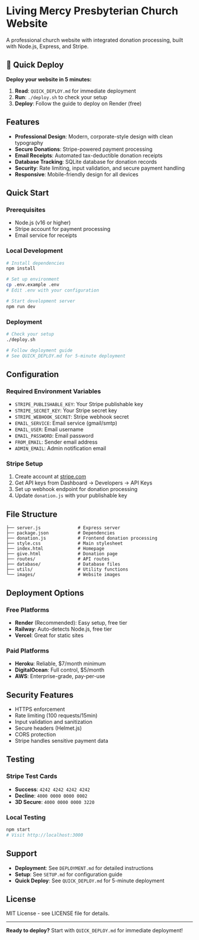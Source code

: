 # Living Mercy Presbyterian Church Website

A professional church website with integrated donation processing, built with Node.js, Express, and Stripe.

## 🚀 Quick Deploy

**Deploy your website in 5 minutes:**

1. **Read**: `QUICK_DEPLOY.md` for immediate deployment
2. **Run**: `./deploy.sh` to check your setup
3. **Deploy**: Follow the guide to deploy on Render (free)

## Features

- **Professional Design**: Modern, corporate-style design with clean typography
- **Secure Donations**: Stripe-powered payment processing
- **Email Receipts**: Automated tax-deductible donation receipts
- **Database Tracking**: SQLite database for donation records
- **Security**: Rate limiting, input validation, and secure payment handling
- **Responsive**: Mobile-friendly design for all devices

## Quick Start

### Prerequisites
- Node.js (v16 or higher)
- Stripe account for payment processing
- Email service for receipts

### Local Development
```bash
# Install dependencies
npm install

# Set up environment
cp .env.example .env
# Edit .env with your configuration

# Start development server
npm run dev
```

### Deployment
```bash
# Check your setup
./deploy.sh

# Follow deployment guide
# See QUICK_DEPLOY.md for 5-minute deployment
```

## Configuration

### Required Environment Variables
- `STRIPE_PUBLISHABLE_KEY`: Your Stripe publishable key
- `STRIPE_SECRET_KEY`: Your Stripe secret key
- `STRIPE_WEBHOOK_SECRET`: Stripe webhook secret
- `EMAIL_SERVICE`: Email service (gmail/smtp)
- `EMAIL_USER`: Email username
- `EMAIL_PASSWORD`: Email password
- `FROM_EMAIL`: Sender email address
- `ADMIN_EMAIL`: Admin notification email

### Stripe Setup
1. Create account at [stripe.com](https://stripe.com)
2. Get API keys from Dashboard → Developers → API Keys
3. Set up webhook endpoint for donation processing
4. Update `donation.js` with your publishable key

## File Structure

```
├── server.js              # Express server
├── package.json           # Dependencies
├── donation.js            # Frontend donation processing
├── style.css              # Main stylesheet
├── index.html             # Homepage
├── give.html              # Donation page
├── routes/                # API routes
├── database/              # Database files
├── utils/                 # Utility functions
└── images/                # Website images
```

## Deployment Options

### Free Platforms
- **Render** (Recommended): Easy setup, free tier
- **Railway**: Auto-detects Node.js, free tier
- **Vercel**: Great for static sites

### Paid Platforms
- **Heroku**: Reliable, $7/month minimum
- **DigitalOcean**: Full control, $5/month
- **AWS**: Enterprise-grade, pay-per-use

## Security Features

- HTTPS enforcement
- Rate limiting (100 requests/15min)
- Input validation and sanitization
- Secure headers (Helmet.js)
- CORS protection
- Stripe handles sensitive payment data

## Testing

### Stripe Test Cards
- **Success**: `4242 4242 4242 4242`
- **Decline**: `4000 0000 0000 0002`
- **3D Secure**: `4000 0000 0000 3220`

### Local Testing
```bash
npm start
# Visit http://localhost:3000
```

## Support

- **Deployment**: See `DEPLOYMENT.md` for detailed instructions
- **Setup**: See `SETUP.md` for configuration guide
- **Quick Deploy**: See `QUICK_DEPLOY.md` for 5-minute deployment

## License

MIT License - see LICENSE file for details.

---

**Ready to deploy?** Start with `QUICK_DEPLOY.md` for immediate deployment!